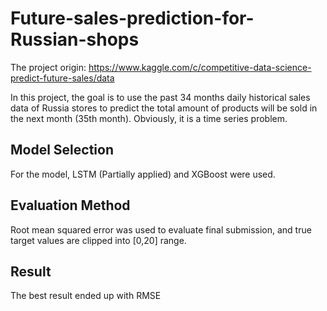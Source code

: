 # Future-sales-prediction-for-Russian-shops
The project origin: https://www.kaggle.com/c/competitive-data-science-predict-future-sales/data

In this project, the goal is to use the past 34 months daily historical sales data of Russia stores to predict the total amount of products will be sold in the next month (35th month). Obviously, it is a time series problem.
## Model Selection
For the model, LSTM (Partially applied) and XGBoost were used.
## Evaluation Method
Root mean squared error was used to evaluate final submission, and true target values are clipped into [0,20] range.
## Result
The best result ended up with RMSE 
